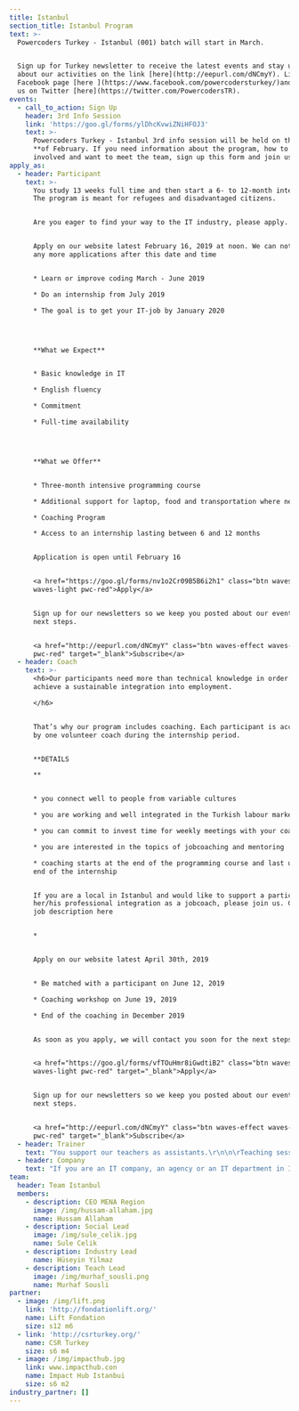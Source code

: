 ```yaml
---
title: Istanbul
section_title: Istanbul Program
text: >-
  Powercoders Turkey - Istanbul (001) batch will start in March.


  Sign up for Turkey newsletter to receive the latest events and stay updated
  about our activities on the link [here](http://eepurl.com/dNCmyY). Like our
  Facebook page [here ](https://www.facebook.com/powercodersturkey/)and follow
  us on Twitter [here](https://twitter.com/PowercodersTR).
events:
  - call_to_action: Sign Up
    header: 3rd Info Session
    link: 'https://goo.gl/forms/ylDhcKvwiZNiHFOJ3'
    text: >-
      Powercoders Turkey - Istanbul 3rd info session will be held on the **13th
      **of February. If you need information about the program, how to get
      involved and want to meet the team, sign up this form and join us.
apply_as:
  - header: Participant
    text: >-
      You study 13 weeks full time and then start a 6- to 12-month internship.
      The program is meant for refugees and disadvantaged citizens.


      Are you eager to find your way to the IT industry, please apply.


      Apply on our website latest February 16, 2019 at noon. We can not accept
      any more applications after this date and time


      * Learn or improve coding March - June 2019

      * Do an internship from July 2019

      * The goal is to get your IT-job by January 2020




      **What we Expect**


      * Basic knowledge in IT

      * English fluency

      * Commitment

      * Full-time availability




      **What we Offer**


      * Three-month intensive programming course

      * Additional support for laptop, food and transportation where needed

      * Coaching Program

      * Access to an internship lasting between 6 and 12 months


      Application is open until February 16


      <a href="https://goo.gl/forms/nv1o2Cr09B5B6i2h1" class="btn waves-effect
      waves-light pwc-red">Apply</a>


      Sign up for our newsletters so we keep you posted about our events and
      next steps.


      <a href="http://eepurl.com/dNCmyY" class="btn waves-effect waves-light
      pwc-red" target="_blank">Subscribe</a>
  - header: Coach
    text: >-
      <h6>Our participants need more than technical knowledge in order to
      achieve a sustainable integration into employment.

      </h6>


      That’s why our program includes coaching. Each participant is accompanied
      by one volunteer coach during the internship period.


      **DETAILS

      **


      * you connect well to people from variable cultures

      * you are working and well integrated in the Turkish labour market

      * you can commit to invest time for weekly meetings with your coachee

      * you are interested in the topics of jobcoaching and mentoring

      * coaching starts at the end of the programming course and last until the
      end of the internship


      If you are a local in Istanbul and would like to support a participant in
      her/his professional integration as a jobcoach, please join us. Check the
      job description here


      * 


      Apply on our website latest April 30th, 2019


      * Be matched with a participant on June 12, 2019

      * Coaching workshop on June 19, 2019

      * End of the coaching in December 2019


      As soon as you apply, we will contact you soon for the next steps.


      <a href="https://goo.gl/forms/vfTOuHmr8iGwdtiB2" class="btn waves-effect
      waves-light pwc-red" target="_blank">Apply</a>


      Sign up for our newsletters so we keep you posted about our events and
      next steps.


      <a href="http://eepurl.com/dNCmyY" class="btn waves-effect waves-light
      pwc-red" target="_blank">Subscribe</a>
  - header: Trainer
    text: "You support our teachers as assistants.\r\n\n\rTeaching sessions usually take place in the mornings. In the afternoons, the participants focus on practising the things they learned in the morning. That’s where our “Trainers” come in, helping them individually or in groups to get their exercises and “homework” done.\r\n\n\r**WHAT WE ARE LOOKING FOR\r**\n\n* IT professionals who wants to support participants solving IT challenges\r\n* Trainers who help teaching for some days in the afternoons\r\n* No teaching experience needed\r\n\nIf you are an IT professional, like to support our participants solving IT challenges and like to work in teams, join us.\r\n\n* Apply now\r\n* Get a slot in class from November 2018 - February 2019\r\n* Join graduation June 28, 2019 (evening)\n\nPlease apply via the link below. We will contact you soon to present our curriculum.\n\n<a href=\"https://goo.gl/forms/7QZGSnSuUl8YL8xD2\" class=\"btn waves-effect waves-light pwc-red\" target=\"_blank\">Apply</a>\n\n\rSign up for our newsletters so we keep you posted about our events and next steps.\n\n<a href=\"http://eepurl.com/dNCmyY\" class=\"btn waves-effect waves-light pwc-red\" target=\"_blank\">Subscribe</a>"
  - header: Company
    text: "If you are an IT company, an agency or an IT department in Istanbul or around, are eager to support a participant during an internship and are eventually able to offer an IT job in the long-run, join us.\r\n\n\r\n\nApply on our website latest March 31st, 2019\r\n\nJoin a community meet-up in March, 2019\r\n\nJoin Career Day on April 24, 2019\r\n\n2nd Interviews April 29 - May 3, 2019\r\n\nStart internship by July 2019\r\n\nBelow is the frequent asked questions. Please, have a look and do not hesitate to reach out to us on info.turkey@powercodsers.org if you need more information.\n\n<a href=\"https://goo.gl/forms/wZhxKDYm5YfpQwaB2\" class=\"btn waves-effect waves-light pwc-red\" target=\"_blank\">Apply</a>\n\nSign up for our newsletters so we keep you posted about our events and next steps.\n\n<a href=\"http://eepurl.com/dNCmyY\" class=\"btn waves-effect waves-light pwc-red\" target=\"_blank\">Subscribe</a>"
team:
  header: Team Istanbul
  members:
    - description: CEO MENA Region
      image: /img/hussam-allaham.jpg
      name: Hussam Allaham
    - description: Social Lead
      image: /img/sule_celik.jpg
      name: Sule Celik
    - description: Industry Lead
      name: Hüseyin Yilmaz
    - description: Teach Lead
      image: /img/murhaf_sousli.png
      name: Murhaf Sousli
partner:
  - image: /img/lift.png
    link: 'http://fondationlift.org/'
    name: Lift Fondation
    size: s12 m6
  - link: 'http://csrturkey.org/'
    name: CSR Turkey
    size: s6 m4
  - image: /img/impacthub.jpg
    link: www.impacthub.con
    name: Impact Hub Istanbui
    size: s6 m2
industry_partner: []
---
```


